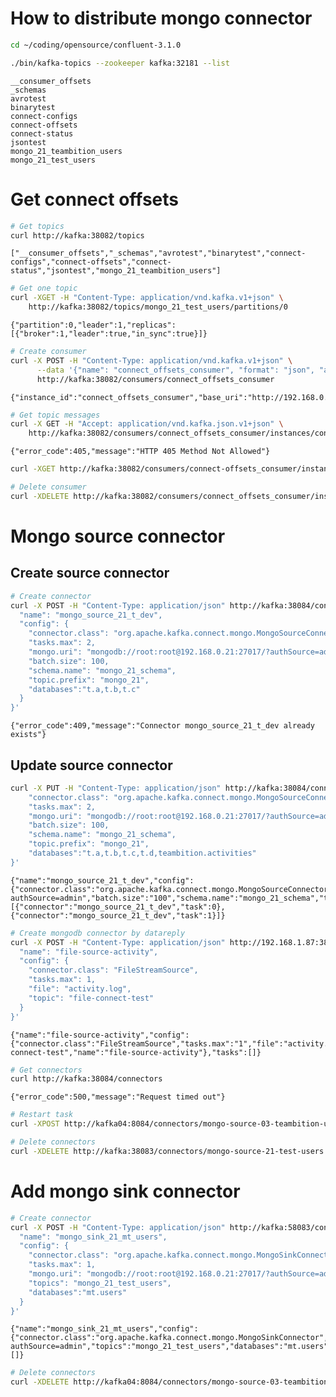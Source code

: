 
# How to distribute mongo connector


```bash
cd ~/coding/opensource/confluent-3.1.0
```

    


```bash
./bin/kafka-topics --zookeeper kafka:32181 --list
```

    __consumer_offsets
    _schemas
    avrotest
    binarytest
    connect-configs
    connect-offsets
    connect-status
    jsontest
    mongo_21_teambition_users
    mongo_21_test_users


# Get connect offsets


```bash
# Get topics
curl http://kafka:38082/topics
```

    ["__consumer_offsets","_schemas","avrotest","binarytest","connect-configs","connect-offsets","connect-status","jsontest","mongo_21_teambition_users"]


```bash
# Get one topic
curl -XGET -H "Content-Type: application/vnd.kafka.v1+json" \
    http://kafka:38082/topics/mongo_21_test_users/partitions/0
```

    {"partition":0,"leader":1,"replicas":[{"broker":1,"leader":true,"in_sync":true}]}


```bash
# Create consumer
curl -X POST -H "Content-Type: application/vnd.kafka.v1+json" \
      --data '{"name": "connect_offsets_consumer", "format": "json", "auto.offset.reset": "smallest"}' \
      http://kafka:38082/consumers/connect_offsets_consumer
```

    {"instance_id":"connect_offsets_consumer","base_uri":"http://192.168.0.21:8082/consumers/connect_offsets_consumer/instances/connect_offsets_consumer"}


```bash
# Get topic messages
curl -X GET -H "Accept: application/vnd.kafka.json.v1+json" \
    http://kafka:38082/consumers/connect_offsets_consumer/instances/connect_offsets_consumer/topics/mongo_21_test_users
```

    {"error_code":405,"message":"HTTP 405 Method Not Allowed"}


```bash
curl -XGET http://kafka:38082/consumers/connect-offsets_consumer/instances/connect_offsets_consumer/
```


```bash
# Delete consumer
curl -XDELETE http://kafka:38082/consumers/connect_offsets_consumer/instances/connect_offsets_consumer
```

    

# Mongo source connector
## Create source connector


```bash
# Create connector
curl -X POST -H "Content-Type: application/json" http://kafka:38084/connectors -d '{
  "name": "mongo_source_21_t_dev",
  "config": {
    "connector.class": "org.apache.kafka.connect.mongo.MongoSourceConnector",
    "tasks.max": 2,
    "mongo.uri": "mongodb://root:root@192.168.0.21:27017/?authSource=admin",
    "batch.size": 100,
    "schema.name": "mongo_21_schema",
    "topic.prefix": "mongo_21",
    "databases":"t.a,t.b,t.c"
  }
}'
```

    {"error_code":409,"message":"Connector mongo_source_21_t_dev already exists"}

## Update source connector


```bash
curl -X PUT -H "Content-Type: application/json" http://kafka:38084/connectors/mongo_source_21_t_dev/config -d '{
    "connector.class": "org.apache.kafka.connect.mongo.MongoSourceConnector",
    "tasks.max": 2,
    "mongo.uri": "mongodb://root:root@192.168.0.21:27017/?authSource=admin",
    "batch.size": 100,
    "schema.name": "mongo_21_schema",
    "topic.prefix": "mongo_21",
    "databases":"t.a,t.b,t.c,t.d,teambition.activities"
}'
```

    {"name":"mongo_source_21_t_dev","config":{"connector.class":"org.apache.kafka.connect.mongo.MongoSourceConnector","tasks.max":"2","mongo.uri":"mongodb://root:root@192.168.0.21:27017/?authSource=admin","batch.size":"100","schema.name":"mongo_21_schema","topic.prefix":"mongo_21","databases":"t.a,t.b,t.c,t.d,teambition.activities","name":"mongo_source_21_t_dev"},"tasks":[{"connector":"mongo_source_21_t_dev","task":0},{"connector":"mongo_source_21_t_dev","task":1}]}


```bash
# Create mongodb connector by datareply
curl -X POST -H "Content-Type: application/json" http://192.168.1.87:38083/connectors -d '{
  "name": "file-source-activity",
  "config": {
    "connector.class": "FileStreamSource",
    "tasks.max": 1,
    "file": "activity.log",
    "topic": "file-connect-test"
  }
}'
```

    {"name":"file-source-activity","config":{"connector.class":"FileStreamSource","tasks.max":"1","file":"activity.log","topic":"file-connect-test","name":"file-source-activity"},"tasks":[]}


```bash
# Get connectors
curl http://kafka:38084/connectors
```

    {"error_code":500,"message":"Request timed out"}


```bash
# Restart task
curl -XPOST http://kafka04:8084/connectors/mongo-source-03-teambition-users/restart
```

    


```bash
# Delete connectors
curl -XDELETE http://kafka:38083/connectors/mongo-source-21-test-users
```

    

# Add mongo sink connector


```bash
# Create connector
curl -X POST -H "Content-Type: application/json" http://kafka:58083/connectors -d '{
  "name": "mongo_sink_21_mt_users",
  "config": {
    "connector.class": "org.apache.kafka.connect.mongo.MongoSinkConnector",
    "tasks.max": 1,
    "mongo.uri": "mongodb://root:root@192.168.0.21:27017/?authSource=admin",
    "topics": "mongo_21_test_users",
    "databases":"mt.users"
  }
}'
```

    {"name":"mongo_sink_21_mt_users","config":{"connector.class":"org.apache.kafka.connect.mongo.MongoSinkConnector","tasks.max":"1","mongo.uri":"mongodb://root:root@192.168.0.21:27017/?authSource=admin","topics":"mongo_21_test_users","databases":"mt.users","name":"mongo_sink_21_mt_users"},"tasks":[]}


```bash
# Delete connectors
curl -XDELETE http://kafka04:8084/connectors/mongo-source-03-teambition-users
```

    
